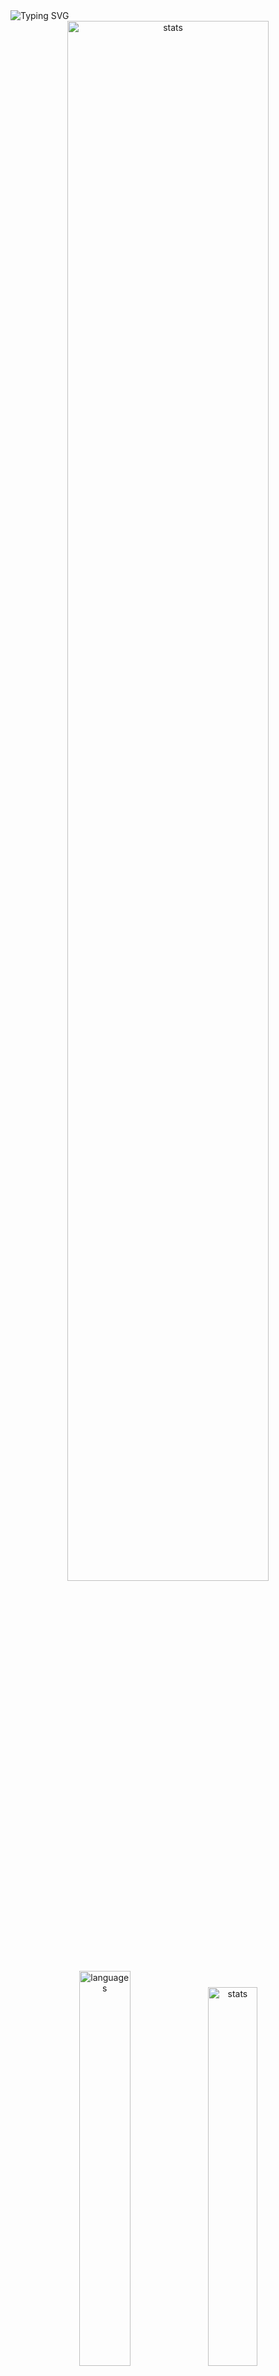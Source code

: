 <img src="https://readme-typing-svg.demolab.com?font=Fira+Code&size=50&duration=3000&color=9745F5&center=true&multiline=true&repeat=false&random=false&width=1000&height=150&lines=Hi!+I'm+Vanya;Python+Fullstack+Developer" alt="Typing SVG" />
<div align="center">
  <img src="http://github-readme-streak-stats.herokuapp.com?user=schr1k&theme=midnight-purple&hide_border=true&border_radius=0&date_format=j%20M%5B%20Y%5D&card_width=500&dates=9745F5&background=020202&border=9745F5&stroke=9745F5&ring=9745F5&fire=9745F5&currStreakNum=9745F5&sideNums=9745F5&currStreakLabel=9745F5&sideLabels=9745F5&excludeDaysLabel=9745F5" alt="stats" width=80%/>
</div>
<div align="center">
  <img src="https://github-readme-stats.vercel.app/api/top-langs/?username=schr1k&hide_border=true&bg_color=020202&text_color=9745F5&title_color=9745F5&layout=compact" alt="languages" width=40.25%>
  <img src="https://github-readme-stats.vercel.app/api?username=schr1k&show_icons=true&hide_border=true&bg_color=020202&text_color=9745F5&title_color=9745F5&icon_color=9745F5&hide_rank=true&hide=contribs,issues" alt="stats" width=39.4%/>
</div>
<div align="center">
  <h1>Skills:</h1>
  <img src="https://skillicons.dev/icons?i=py,postgres,html,css,js,ts,react,next,git,linux" alt="skills" width=80%>
</div>

---
<!--START_SECTION:waka-->
**🐱 My GitHub Data** 

> 📦 86.6 kB Used in GitHub's Storage 
 > 
> 🏆 823 Contributions in the Year 2023
 > 
> 💼 Opted to Hire
 > 
> 📜 9 Public Repositories 
 > 
> 🔑 17 Private Repositories 
 > 
📊 **This Week I Spent My Time On** 

```text
🕑︎ Time Zone: Europe/Moscow

💬 Programming Languages: 
Python                   8 hrs 9 mins        █████████████████░░░░░░░░   68.97 % 
Log                      43 mins             ██░░░░░░░░░░░░░░░░░░░░░░░   06.16 % 
GitIgnore file           34 mins             █░░░░░░░░░░░░░░░░░░░░░░░░   04.80 % 
Bash                     28 mins             █░░░░░░░░░░░░░░░░░░░░░░░░   04.07 % 
Docker                   24 mins             █░░░░░░░░░░░░░░░░░░░░░░░░   03.52 % 

🔥 Editors: 
PyCharm                  10 hrs 51 mins      ███████████████████████░░   91.88 % 
WebStorm                 50 mins             ██░░░░░░░░░░░░░░░░░░░░░░░   07.10 % 
DataGrip                 4 mins              ░░░░░░░░░░░░░░░░░░░░░░░░░   00.65 % 
Unknown Editor           2 mins              ░░░░░░░░░░░░░░░░░░░░░░░░░   00.37 % 

💻 Operating System: 
Windows                  11 hrs 49 mins      █████████████████████████   100.00 % 
```

**I Mostly Code in Python** 

```text
Python                   22 repos            ██████████████████░░░░░░░   70.97 % 
HTML                     3 repos             ██░░░░░░░░░░░░░░░░░░░░░░░   09.68 % 
TypeScript               3 repos             ██░░░░░░░░░░░░░░░░░░░░░░░   09.68 % 
JavaScript               2 repos             ██░░░░░░░░░░░░░░░░░░░░░░░   06.45 % 
Lasso                    1 repo              █░░░░░░░░░░░░░░░░░░░░░░░░   03.23 % 
```




 Last Updated on 09/12/2023 20:10:48 UTC
<!--END_SECTION:waka-->

